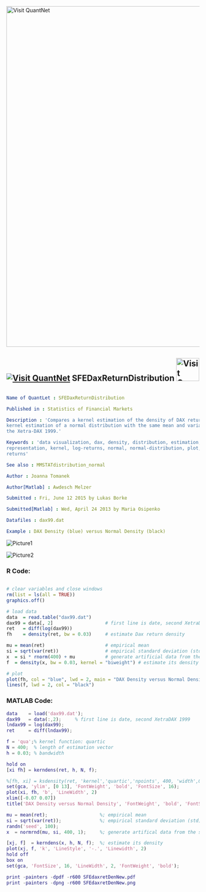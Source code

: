 
[<img src="https://github.com/QuantLet/Styleguide-and-FAQ/blob/master/pictures/banner.png" width="888" alt="Visit QuantNet">](http://quantlet.de/)

## [<img src="https://github.com/QuantLet/Styleguide-and-FAQ/blob/master/pictures/qloqo.png" alt="Visit QuantNet">](http://quantlet.de/) **SFEDaxReturnDistribution** [<img src="https://github.com/QuantLet/Styleguide-and-FAQ/blob/master/pictures/QN2.png" width="60" alt="Visit QuantNet 2.0">](http://quantlet.de/)

```yaml

Name of QuantLet : SFEDaxReturnDistribution

Published in : Statistics of Financial Markets

Description : 'Compares a kernel estimation of the density of DAX returns distribution with a
kernel estimation of a normal distribution with the same mean and variance. The data is taken from
the Xetra-DAX 1999.'

Keywords : 'data visualization, dax, density, distribution, estimation, financial, graphical
representation, kernel, log-returns, normal, normal-distribution, plot, random-number-generation,
returns'

See also : MMSTATdistribution_normal

Author : Joanna Tomanek

Author[Matlab] : Awdesch Melzer

Submitted : Fri, June 12 2015 by Lukas Borke

Submitted[Matlab] : Wed, April 24 2013 by Maria Osipenko

Datafiles : dax99.dat

Example : DAX Density (blue) versus Normal Density (black)

```

![Picture1](SFEDaxReturnDistribution-1.png)

![Picture2](SFEDaxReturnDistribution_1_m.png)


### R Code:
```r

# clear variables and close windows
rm(list = ls(all = TRUE))
graphics.off()

# load data
data  = read.table("dax99.dat")
dax99 = data[, 2]                   # first line is date, second XetraDAX 1999
ret   = diff(log(dax99))
fh    = density(ret, bw = 0.03)     # estimate Dax return density

mu = mean(ret)                      # empirical mean
si = sqrt(var(ret))                 # empirical standard deviation (std)
x  = si * rnorm(400) + mu           # generate artificial data from the same mean and std
f  = density(x, bw = 0.03, kernel = "biweight") # estimate its density

# plot
plot(fh, col = "blue", lwd = 2, main = "DAX Density versus Normal Density", xlab = "Returns", ylab = "Density")
lines(f, lwd = 2, col = "black") 

```

### MATLAB Code:
```matlab
data    = load('dax99.dat');
dax99   = data(:,2);     % first line is date, second XetraDAX 1999
lndax99 = log(dax99);
ret     = diff(lndax99);

f = 'qua';% kernel function: quartic
N = 400;  % length of estimation vector
h = 0.03; % bandwidth

hold on
[xi fh] = kerndens(ret, h, N, f);

%[fh, xi] = ksdensity(ret, 'kernel','quartic','npoints', 400, 'width',0.03);
set(gca, 'ylim', [0 13], 'FontWeight', 'bold', 'FontSize', 16);
plot(xi, fh, 'b', 'LineWidth', 2)
xlim([-0.07 0.07])
title('DAX Density versus Normal Density', 'FontWeight', 'bold', 'FontSize', 16)

mu = mean(ret);                   %; empirical mean
si = sqrt(var(ret));              %; empirical standard deviation (std)
randn('seed', 100);
x  = normrnd(mu, si, 400, 1);     %; generate artifical data from the same mean and std

[xj, f]  = kerndens(x, h, N, f);  %; estimate its density
plot(xj, f, 'k', 'LineStyle', '-.', 'Linewidth', 2)
hold off
box on
set(gca, 'FontSize', 16, 'LineWidth', 2, 'FontWeight', 'bold');

print -painters -dpdf -r600 SFEdaxretDenNew.pdf
print -painters -dpng -r600 SFEdaxretDenNew.png

```
